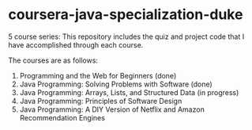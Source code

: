 # coursera-java-specialization-duke
5 course series:
This repository includes the quiz and project code that I have
accomplished through each course.

The courses are as follows:
1. Programming and the Web for Beginners (done)
2. Java Programming: Solving Problems with Software (done)
3. Java Programming: Arrays, Lists, and Structured Data (in progress)
4. Java Programming: Principles of Software Design
5. Java Programming: A DIY Version of Netflix and Amazon Recommendation Engines
